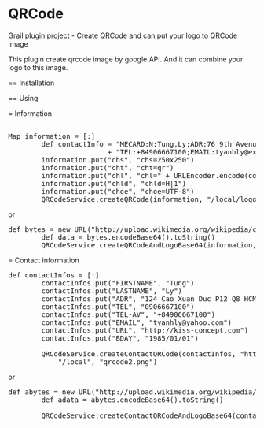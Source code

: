 QRCode
======

Grail plugin project - Create QRCode and can put your logo to QRCode image

This plugin create qrcode image by google API. And it can combine your logo to this image.

== Installation

== Using

= Information
<pre>

Map information = [:]
        def contactInfo = "MECARD:N:Tung,Ly;ADR:76 9th Avenue, 4th Floor, New York, NY 10011;"\
                        + "TEL:+84906667100;EMAIL:tyanhly@example.com;;"
        information.put("chs", "chs=250x250")
        information.put("cht", "cht=qr")
        information.put("chl", "chl=" + URLEncoder.encode(contactInfo))
        information.put("chld", "chld=H|1")
        information.put("choe", "choe=UTF-8")
        QRCodeService.createQRCode(information, "/local/logo.jpg", "/local", "qrcode.png")
</pre>

or

<pre>
def bytes = new URL("http://upload.wikimedia.org/wikipedia/commons/5/51/Google.png").getBytes()
        def data = bytes.encodeBase64().toString()
        QRCodeService.createQRCodeAndLogoBase64(information, data, "/local", "google.png" )
</pre>

= Contact information
<pre>
def contactInfos = [:]
        contactInfos.put("FIRSTNAME", "Tung")
        contactInfos.put("LASTNAME", "Ly")
        contactInfos.put("ADR", "124 Cao Xuan Duc P12 Q8 HCM")
        contactInfos.put("TEL", "0906667100")
        contactInfos.put("TEL-AV", "+84906667100")
        contactInfos.put("EMAIL", "tyanhly@yahoo.com")
        contactInfos.put("URL", "http://kiss-concept.com")
        contactInfos.put("BDAY", "1985/01/01")

        QRCodeService.createContactQRCode(contactInfos, "http://kiss-concept.com/images/logo_kwwiss_concept.png", \
            "/local", "qrcode2.png")
</pre>

or

<pre>
def abytes = new URL("http://upload.wikimedia.org/wikipedia/commons/5/51/Google.png").getBytes()
        def adata = abytes.encodeBase64().toString()

        QRCodeService.createContactQRCodeAndLogoBase64(contactInfos, dataa, "/local", "ibm.png" )
</pre>


